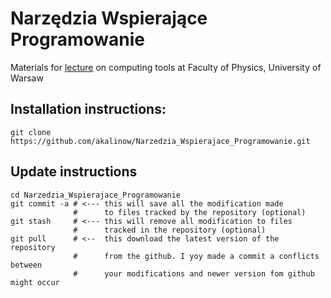 # Narzędzia Wspierające Programowanie
Materials for [lecture](https://usosweb.fuw.edu.pl/kontroler.php?_action=katalog2%2Fprzedmioty%2FpokazPrzedmiot&kod=1100-NWP&lang=en) on computing tools at Faculty of Physics, University of Warsaw

## Installation instructions:

```Shell
git clone https://github.com/akalinow/Narzedzia_Wspierajace_Programowanie.git
```

## Update instructions
```Shell
cd Narzedzia_Wspierajace_Programowanie
git commit -a # <--- this will save all the modification made 
              #      to files tracked by the repository (optional)
git stash     # <--- this will remove all modification to files 
              #      tracked in the repository (optional)
git pull      # <--  this download the latest version of the repository    
              #      from the github. I yoy made a commit a conflicts between
              #      your modifications and newer version fom github might occur
```